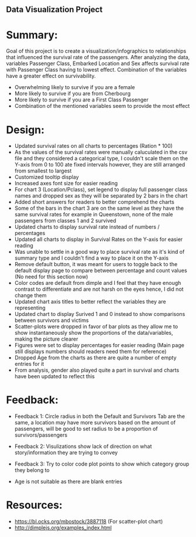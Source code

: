 ## Data Visualization Project

# Summary:
Goal of this project is to create a visualization/infographics to relationships that influenced the survival rate of the passengers.
After analyzing the data, variables Passenger Class, Embarked Location and Sex affects survival rate with Passenger Class having to lowest effect.
Combination of the variables have a greater effect on survivability.

* Overwhelming likely to survive if you are a female
* More likely to survive if you are from Cherbourg
* More likely to survive if you are a First Class Passenger
* Combination of the mentioned variables seem to provide the most effect


# Design:
* Updated survival rates on all charts to percentages (Ration * 100)
* As the values of the survival rates were manually caluculated in the csv file and they considered a categorical type, I couldn't scale them on the Y-axis from 0 to 100 ate fixed intervals however, they are still arranged from smallest to largest
* Customized tooltip display
* Increased axes font size for easier reading
* For chart 3 (Location/Pclass), set legend to display full passenger class names and dropped sex as they will be separated by 2 bars in the chart
* Added short answers for readers to better comprehend the charts
* Some of the bars in the chart 3 are on the same level as they have the same survival rates for example in Queenstown, none of the male passengers from classes 1 and 2 survived
* Updated charts to display survival rate instead of numbers / percentages
* Updated all charts to display in Survival Rates on the Y-axis for easier reading
* Was unable to settle in a good way to place survival rate as it's kind of summary type and I couldn't find a way to place it on the Y-axis
* Remove default button, it was meant for users to toggle back to the default display page to compare between percentage and count values (No need for this section now)
* Color codes are default from dimple and I feel that they have enough contrast to differentiate and are not harsh on the eyes hence, I did not change them
* Updated chart axis titles to better reflect the variables they are representing
* Updated chart to display Surived 1 and 0 instead to show comparisons between survivors and victims
* Scatter-plots were dropped in favor of bar plots as they allow me to show instantaneously show the proportions of the data/variables, making the picture clearer
* Figures were set to display percentages for easier reading (Main page still displays numbers should readers need them for reference)
* Dropped Age from the charts as there are quite a number of empty entries for it
* From analysis, gender also played quite a part in survival and charts have been updated to reflect this 


# Feedback:
* Feedback 1: Circle radius in both the Default and Survivors Tab are the same, a location may have more survivors based on the amount of passengers, will be good to set radius to be a proportion of survivors/passengers

* Feedback 2: Visulizations show lack of direction on what story/information they are trying to convey

* Feedback 3: Try to color code plot points to show which category group they belong to
* Age is not suitable as there are blank entries


# Resources:
* https://bl.ocks.org/mbostock/3887118 (For scatter-plot chart)
* http://dimplejs.org/examples_index.html